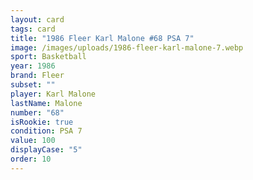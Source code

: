 ```yaml
---
layout: card
tags: card
title: "1986 Fleer Karl Malone #68 PSA 7"
image: /images/uploads/1986-fleer-karl-malone-7.webp
sport: Basketball
year: 1986
brand: Fleer
subset: ""
player: Karl Malone
lastName: Malone
number: "68"
isRookie: true
condition: PSA 7
value: 100
displayCase: "5"
order: 10
---
```

